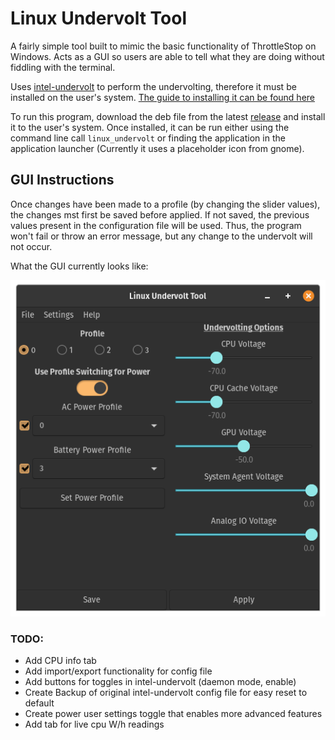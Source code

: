 # Linux Undervolt Tool

A fairly simple tool built to mimic the basic functionality of ThrottleStop on Windows. Acts as a GUI so users are able to tell what they are doing without fiddling with the terminal.

Uses <a href="https://github.com/kitsunyan/intel-undervolt">intel-undervolt</a> to perform the undervolting, therefore it must be installed on the user's system. <a href="https://github.com/kitsunyan/intel-undervolt/blob/master/README.md">The guide to installing it can be found here</a>

To run this program, download the deb file from the latest <a href="https://github.com/TheOneMaster/linux-undervolt/releases/tag/v0.2-3">release</a> and install it to the user's system. Once installed, it can be run either using the command line call `linux_undervolt` or finding the application in the application launcher (Currently it uses a placeholder icon from gnome).

## GUI Instructions

Once changes have been made to a profile (by changing the slider values), the changes mst first be saved before applied. If not saved, the previous values present in the configuration file will be used. Thus, the program won't fail or throw an error message, but any change to the undervolt will not occur.

What the GUI currently looks like:


<img src="images/undervolt-tool_current.png"></img>

### TODO:

* Add CPU info tab
* Add import/export functionality for config file
* Add buttons for toggles in intel-undervolt (daemon mode, enable)
* Create Backup of original intel-undervolt config file for easy reset to default
* Create power user settings toggle that enables more advanced features
* Add tab for live cpu W/h readings
